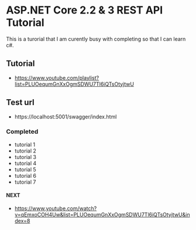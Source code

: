 # ASP.NET Core 2.2 & 3 REST API Tutorial

This is a turorial that I am curently busy with completing so that I can learn c#.

## Tutorial
- https://www.youtube.com/playlist?list=PLUOequmGnXxOgmSDWU7Tl6iQTsOtyjtwU

## Test url
- https://localhost:5001/swagger/index.html



### Completed
- tutorial 1
- tutorial 2
- tutorial 3
- tutorial 4
- tutorial 5
- tutorial 6
- tutorial 7

#### NEXT
- https://www.youtube.com/watch?v=qEmxoCOH4Uw&list=PLUOequmGnXxOgmSDWU7Tl6iQTsOtyjtwU&index=8
